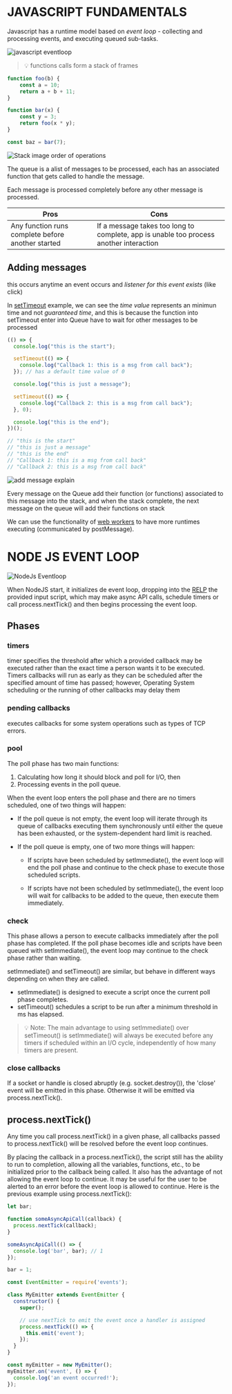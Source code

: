 # JAVASCRIPT FUNDAMENTALS

Javascript has a runtime model based on *event loop* - collecting and processing events, and executing queued sub-tasks.

![javascript eventloop](https://developer.mozilla.org/en-US/docs/Web/JavaScript/EventLoop/the_javascript_runtime_environment_example.svg)


> 💡 functions calls form a stack of frames


```js
function foo(b) {
    const a = 10;
    return a + b + 11;
}

function bar(x) {
    const y = 3;
    return foo(x * y);
}

const baz = bar(7);
```

![Stack image order of operations](../../../images/stack_exp.png)

The queue is a alist of messages to be processed, each has an associated function that gets called to handle the message.

Each message is processed completely before any other message is processed.

| Pros | Cons |
|---|---|
| Any function runs complete before another started | If a message takes too long to complete, app is unable too process another interaction  |

## Adding messages

this occurs anytime an event occurs and *listener for this event exists* (like click)

In [setTimeout](https://developer.mozilla.org/en-US/docs/Web/API/setTimeout) example, we can see the *time value* represents an minimun time and not *guaranteed time*, and this is because the function into setTimeout enter into Queue have to wait for other messages to be processed

```js
(() => {
  console.log("this is the start");

  setTimeout(() => {
    console.log("Callback 1: this is a msg from call back");
  }); // has a default time value of 0

  console.log("this is just a message");

  setTimeout(() => {
    console.log("Callback 2: this is a msg from call back");
  }, 0);

  console.log("this is the end");
})();

// "this is the start"
// "this is just a message"
// "this is the end"
// "Callback 1: this is a msg from call back"
// "Callback 2: this is a msg from call back"
```

![add message explain](../../../images/msg_added_ex.png)

Every message on the Queue add their function (or functions) associated to this message into the stack, and when the stack complete, the next message on the queue will add their functions on stack

We can use the functionality of [web workers](https://developer.mozilla.org/en-US/docs/Web/API/Web_Workers_API/Using_web_workers) to have more runtimes executing (communicated by postMessage).


# NODE JS EVENT LOOP

![NodeJs Eventloop](../../../images/nodejs_eventloop.png)

When NodeJS start, it initializes de event loop, dropping into the [RELP](https://nodejs.org/api/repl.html#repl_repl) the provided input script, which may make async API calls, schedule timers or call process.nextTick() and then begins processing the event loop.

## Phases

### timers

timer specifies the threshold after which a provided callback may be executed rather than the exact time a person wants it to be executed. Timers callbacks will run as early as they can be scheduled after the specified amount of time has passed; however, Operating System scheduling or the running of other callbacks may delay them

### pending callbacks

executes callbacks for some system operations such as types of TCP errors.

### pool

The poll phase has two main functions:

1. Calculating how long it should block and poll for I/O, then
2. Processing events in the poll queue.

When the event loop enters the poll phase and there are no timers scheduled, one of two things will happen:

* If the poll queue is not empty, the event loop will iterate through its queue of callbacks executing them synchronously until either the queue has been exhausted, or the system-dependent hard limit is reached.

* If the poll queue is empty, one of two more things will happen:

    * If scripts have been scheduled by setImmediate(), the event loop will end the poll phase and continue to the check phase to execute those scheduled scripts.

    * If scripts have not been scheduled by setImmediate(), the event loop will wait for callbacks to be added to the queue, then execute them immediately.


### check

This phase allows a person to execute callbacks immediately after the poll phase has completed. If the poll phase becomes idle and scripts have been queued with setImmediate(), the event loop may continue to the check phase rather than waiting.

setImmediate() and setTimeout() are similar, but behave in different ways depending on when they are called.

* setImmediate() is designed to execute a script once the current poll phase completes.
* setTimeout() schedules a script to be run after a minimum threshold in ms has elapsed.

> 💡 Note: The main advantage to using setImmediate() over setTimeout() is setImmediate() will always be executed before any timers if scheduled within an I/O cycle, independently of how many timers are present.

### close callbacks

If a socket or handle is closed abruptly (e.g. socket.destroy()), the 'close' event will be emitted in this phase. Otherwise it will be emitted via process.nextTick().

## process.nextTick()

 Any time you call process.nextTick() in a given phase, all callbacks passed to process.nextTick() will be resolved before the event loop continues. 

By placing the callback in a process.nextTick(), the script still has the ability to run to completion, allowing all the variables, functions, etc., to be initialized prior to the callback being called. It also has the advantage of not allowing the event loop to continue. It may be useful for the user to be alerted to an error before the event loop is allowed to continue. Here is the previous example using process.nextTick():

```js
let bar;

function someAsyncApiCall(callback) {
  process.nextTick(callback);
}

someAsyncApiCall(() => {
  console.log('bar', bar); // 1
});

bar = 1;
```

```js
const EventEmitter = require('events');

class MyEmitter extends EventEmitter {
  constructor() {
    super();

    // use nextTick to emit the event once a handler is assigned
    process.nextTick(() => {
      this.emit('event');
    });
  }
}

const myEmitter = new MyEmitter();
myEmitter.on('event', () => {
  console.log('an event occurred!');
});
```
